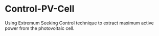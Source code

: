 # Control-PV-Cell
Using Extremum Seeking Control technique to extract maximum active power from the photovoltaic cell.
